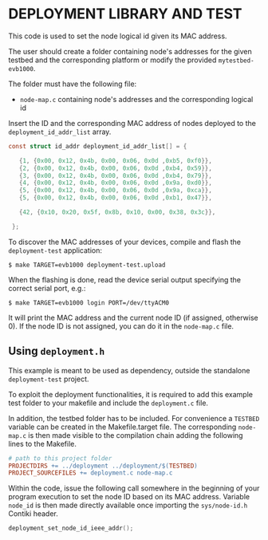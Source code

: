 # DEPLOYMENT LIBRARY AND TEST

This code is used to set the node logical id given its MAC address.

The user should create a folder containing node's addresses for the given
testbed and the corresponding platform or modify the provided `mytestbed-evb1000`.

The folder must have the following file:

* `node-map.c` containing node's addresses and the corresponding
   logical id

Insert the ID and the corresponding MAC address of nodes
deployed to the `deployment_id_addr_list` array.

```c
const struct id_addr deployment_id_addr_list[] = {

   {1, {0x00, 0x12, 0x4b, 0x00, 0x06, 0x0d ,0xb5, 0xf0}},
   {2, {0x00, 0x12, 0x4b, 0x00, 0x06, 0x0d ,0xb4, 0x59}},
   {3, {0x00, 0x12, 0x4b, 0x00, 0x06, 0x0d ,0xb4, 0x79}},
   {4, {0x00, 0x12, 0x4b, 0x00, 0x06, 0x0d ,0x9a, 0xd0}},
   {5, {0x00, 0x12, 0x4b, 0x00, 0x06, 0x0d ,0x9a, 0xca}},
   {5, {0x00, 0x12, 0x4b, 0x00, 0x06, 0x0d ,0xb1, 0x47}},

   {42, {0x10, 0x20, 0x5f, 0x8b, 0x10, 0x00, 0x38, 0x3c}},

 };
```

To discover the MAC addresses of your devices, compile and flash the
`deployment-test` application:

```
$ make TARGET=evb1000 deployment-test.upload
```

When the flashing is done, read the device serial output specifying the correct
serial port, e.g.:

```
$ make TARGET=evb1000 login PORT=/dev/ttyACM0
```

It will print the MAC address and the current node ID (if assigned, otherwise 0).
If the node ID is not assigned, you can do it in the `node-map.c` file.

## Using `deployment.h`

This example is meant to be used as dependency, outside the standalone
`deployment-test` project.

To exploit the deployment functionalities, it is required to
add this example test folder to your makefile and include the `deployment.c`
file.

In addition, the testbed folder has to be included.
For convenience a `TESTBED` variable can be created in the Makefile.target
file. The corresponding `node-map.c` is then made visible to the compilation
chain adding the following lines to the Makefile.

```Makefile
# path to this project folder
PROJECTDIRS += ../deployment ../deployment/$(TESTBED)
PROJECT_SOURCEFILES += deployment.c node-map.c
```

Within the code, issue the following call somewhere in the beginning of your
program execution to set the node ID based on its MAC address. Variable
`node_id` is then made directly available once importing the `sys/node-id.h`
Contiki header.

```c
deployment_set_node_id_ieee_addr();
```
